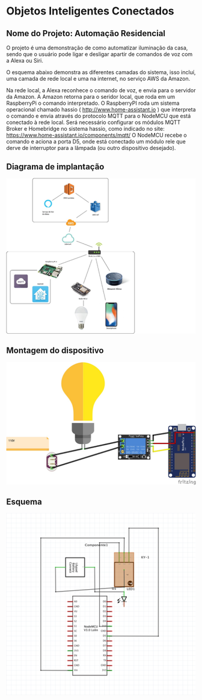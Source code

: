 # Objetos Inteligentes Conectados


## Nome do Projeto: Automação Residencial

O projeto é uma demonstração de como automatizar iluminação da casa, sendo que o usuário pode ligar e desligar apartir de comandos de voz com a Alexa ou Siri.

O esquema abaixo demonstra as diferentes camadas do sistema, isso incluí, uma camada de rede local e uma na internet, no serviço AWS da Amazon.


Na rede local, a Alexa reconhece o comando de voz, e envia para o servidor da Amazon.
A Amazon retorna para o seridor local, que roda em um RaspberryPi o comando interpretado.
O RaspberryPI roda um sistema operacional chamado hassio ( http://www.home-assistant.io ) que interpreta o comando e envia através do protocolo MQTT para o NodeMCU que está conectado à rede local.
Será necessário configurar os módulos MQTT Broker e Homebridge no sistema hassio, como indicado no site: https://www.home-assistant.io/components/mqtt/
O NodeMCU recebe o comando e aciona a porta D5, onde está conectado um módulo rele que derve de interruptor para a lâmpada (ou outro dispositivo desejado).

## Diagrama de implantação

![](imp.jpeg)


## Montagem do dispositivo

![](/hardware/montagem.jpeg)

## Esquema

![](/hardware/esquema.png)

